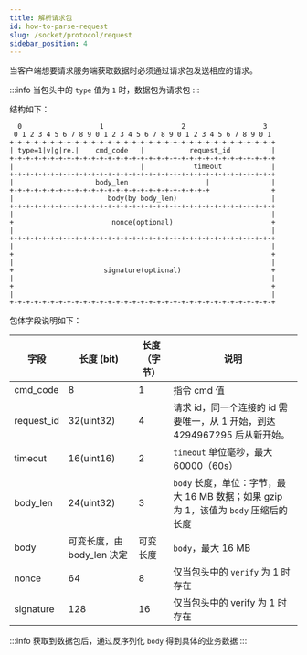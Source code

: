 ```yaml
---
title: 解析请求包
id: how-to-parse-request
slug: /socket/protocol/request
sidebar_position: 4
---
```


当客户端想要请求服务端获取数据时必须通过请求包发送相应的请求。

:::info
当包头中的 `type` 值为 `1` 时，数据包为请求包
:::

结构如下：

```
  0                   1                   2                   3
 0 1 2 3 4 5 6 7 8 9 0 1 2 3 4 5 6 7 8 9 0 1 2 3 4 5 6 7 8 9 0 1
+-+-+-+-+-+-+-+-+-+-+-+-+-+-+-+-+-+-+-+-+-+-+-+-+-+-+-+-+-+-+-+-+
| type=1|v|g|re.|    cmd_code   |           request_id          |
+-+-+-+-+-+-+-+-+-+-+-+-+-+-+-+-+-+-+-+-+-+-+-+-+-+-+-+-+-+-+-+-+
|                               |            timeout            |
+-+-+-+-+-+-+-+-+-+-+-+-+-+-+-+-+-+-+-+-+-+-+-+-+-+-+-+-+-+-+-+-+
|                    body_len                   |               |
+-+-+-+-+-+-+-+-+-+-+-+-+-+-+-+-+-+-+-+-+-+-+-+-+               +
|                       body(by body_len)                       |
+-+-+-+-+-+-+-+-+-+-+-+-+-+-+-+-+-+-+-+-+-+-+-+-+-+-+-+-+-+-+-+-+
|                                                               |
+                        nonce(optional)                        +
|                                                               |
+-+-+-+-+-+-+-+-+-+-+-+-+-+-+-+-+-+-+-+-+-+-+-+-+-+-+-+-+-+-+-+-+
|                                                               |
+                                                               +
|                                                               |
+                      signature(optional)                      +
|                                                               |
+                                                               +
|                                                               |
+-+-+-+-+-+-+-+-+-+-+-+-+-+-+-+-+-+-+-+-+-+-+-+-+-+-+-+-+-+-+-+-+

```

包体字段说明如下：

| 字段       | 长度 (bit)                 | 长度（字节）| 说明                                                                                 |
| ---------- | -------------------------- | ------------ | ------------------------------------------------------------------------------------ |
| cmd_code   | 8                          | 1            | 指令 cmd 值                                                                          |
| request_id | 32(uint32)                 | 4            | 请求 id，同一个连接的 id 需要唯一，从 1 开始，到达 4294967295 后从新开始。           |
| timeout    | 16(uint16)                 | 2            | `timeout` 单位毫秒，最大 60000（60s）                                            |
| body_len   | 24(uint32)                 | 3            | `body` 长度，单位：字节，最大 16 MB 数据；如果 gzip 为 1，该值为 `body` 压缩后的长度 |
| body       | 可变长度，由 body_len 决定 | 可变长度     | `body`，最大 16 MB                                                                   |
| nonce      | 64                         | 8            | 仅当包头中的 `verify` 为 1 时存在                                                    |
| signature  | 128                        | 16           | 仅当包头中的 verify 为 1 时存在                                                      |

:::info
获取到数据包后，通过反序列化 `body` 得到具体的业务数据
:::

